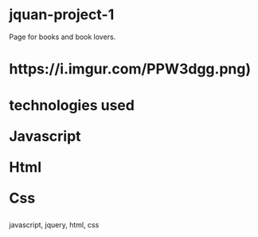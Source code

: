 # jquan-project-1
Page for books and book lovers.
<h1> https://i.imgur.com/PPW3dgg.png)</h1>
<h1>
  technologies used
  <p> Javascript</p>
  <p> Html</p>
  <p> Css </p>
  
  </h1>

javascript, jquery, html, css
